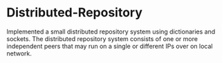 # Distributed-Repository
Implemented a small distributed repository system using dictionaries and sockets. The distributed repository system consists of one or more independent peers that may run on a single or different IPs over on local network.
